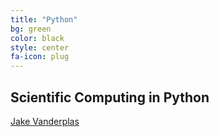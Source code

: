 ```yaml
---
title: "Python"
bg: green
color: black
style: center
fa-icon: plug
---
```


## Scientific Computing in Python
[Jake Vanderplas](https://jakevdp.github.io/)
